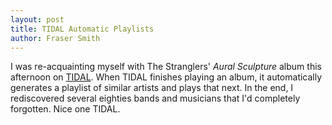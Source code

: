 ```yaml
---
layout: post
title: TIDAL Automatic Playlists
author: Fraser Smith
---
```

I was re-acquainting myself with The Stranglers' _Aural Sculpture_ album this afternoon on [TIDAL](https://tidal.com/browse/album/673817). When TIDAL finishes playing an album, it automatically generates a playlist of similar artists and plays that next. In the end, I rediscovered several eighties bands and musicians that I'd completely forgotten. Nice one TIDAL.

